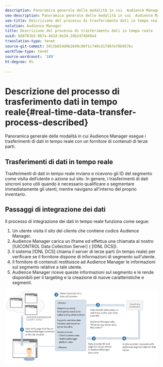 ```yaml
---
description: Panoramica generale delle modalità in cui  Audience Manager esegue i trasferimenti di dati in tempo reale con un fornitore di contenuti di terze parti.
seo-description: Panoramica generale delle modalità in cui  Audience Manager esegue i trasferimenti di dati in tempo reale con un fornitore di contenuti di terze parti.
seo-title: Descrizione del processo di trasferimento dati in tempo reale
solution: Audience Manager
title: Descrizione del processo di trasferimento dati in tempo reale
uuid: b68781b3-0b7a-442d-8e34-2db2474849a4
translation-type: tm+mt
source-git-commit: 50c5b654d962649c98f1c740cd17967e70b957bc
workflow-type: tm+mt
source-wordcount: '189'
ht-degree: 0%

---
```



# Descrizione del processo di trasferimento dati in tempo reale{#real-time-data-transfer-process-described}

Panoramica generale delle modalità in cui  Audience Manager esegue i trasferimenti di dati in tempo reale con un fornitore di contenuti di terze parti.

<!-- real-time-data-transfer-explained.xml -->

## Trasferimenti di dati in tempo reale

Trasferimenti di dati in tempo reale inviano e ricevono gli ID del segmento come visita dell’utente o azione sul sito. In genere, i trasferimenti di dati sincroni sono utili quando è necessario qualificare o segmentare immediatamente gli utenti, mentre navigano all&#39;interno del proprio inventario.

## Passaggi di integrazione dei dati

Il processo di integrazione dei dati in tempo reale funziona come segue:

1. Un utente visita il sito del cliente che contiene  codice Audience Manager.
1.  Audience Manager carica un iframe ed effettua una chiamata al nostro [!UICONTROL Data Collection Server] ( [!DNL DCS]).
1. Il sistema [!DNL DCS] chiama il server di terze parti (in tempo reale) per verificare se il fornitore dispone di informazioni di segmento sull&#39;utente.
1. Il fornitore di contenuti restituisce ad Audience Manager le informazioni sul segmento relative a tale utente.
1.  Audience Manager riceve queste informazioni sul segmento e le rende disponibili per il targeting e la creazione di nuove caratteristiche e segmenti.

![](assets/rt_reduce70.png)